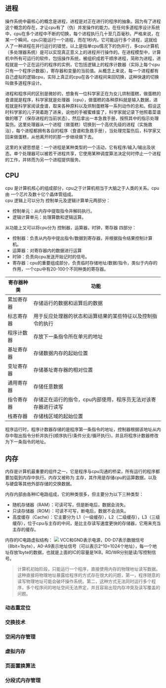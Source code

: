 ## 进程

操作系统中最核心的概念是进程，进程是对正在进行的程序的抽象。因为有了进程这个概念的存在，才让cpu有了（伪）并发操作的能力。在任何多道程序设计系统中，cpu在多个进程中不断的切换，每个进程执行几十至几百毫秒。严格来说，在某一个瞬间，cpu只能运行一个进程，而在1秒内，它可能运行多个进程，这就给人了一种进程在并行运行的错觉，以上是指单cpu情况下的伪并行，多cpu计算机（多处理器系统）是可以实现真正意义上的进程并行操作的。在进程模型中，计算机中所有可运行的软件，包括操作系统，被组织成若干顺序进程，简称为进程，进程就是一个正在运行的程序的实例，它包括逻辑上的程序计数器（实际上每个cpu只有一个程序计数器），寄存器和变量的当前值。从概念上来说，每一个进程都有自己虚拟的逻辑cpu，实际上真正的cpu在各个进程间来回切换，这种快速的切换叫做多道程序设计。  

进程和程序间的区别是微妙的，想象有一位科学家正在为女儿烘制蛋糕，做蛋糕的食谱就是程序，科学家就是处理器（cpu），做蛋糕的各种原料就是输入数据，进程就是科学家阅读食谱，取来各种原料以及烘制蛋糕等一系列动作的总和。假设这时科学家的儿子哭着跑了进来，说他的手被蜜蜂蛰了，科学家就记录下他照着菜谱做的哪了（保存进程的当前状态），然后拿出一本急救手册，按照其中的指示处理蜇伤。这里处理器从一个进程（做蛋糕）切换到一个高优先级的进程（实施救治），每个进程都拥有各自的程序（食谱和急救手册），当处理完蜇伤后，科学家又回来做蛋糕，从他离开时的那一步继续做下去。  

这里的关键思想是：一个进程是某种类型的一个活动，它有程序/输入/输出及状态。单个处理器可以被若干进程共享，它使用某种调度算法决定何时停止一个进程的工作，并转而为另一个进程提供服务。

## CPU
cpu 是计算机核心的组成部分，cpu之于计算机相当于大脑之于人类的关系。cpu由 一个芯片及数十亿个晶体管组成。  
cpu 逻辑上可以分为 控制单元及逻辑计算单元两部分：
- 控制单元：从内存中提取指令并解码执行。
- 逻辑计算单元：处理算数和逻辑运算。

从功能上又可以将cpu分为 控制器，运算器，时钟，寄存器 四部分：
- 控制器：负责从内存中提出指令/数据到寄存器，并根据指令结果控制计算机。
- 运算器：对寄存器内的数据进行运算
- 时钟：负责向cpu发送开始记时的信号。
- 寄存器：cpu的重要组成部分，负责临时存储地址/数据/指令，类似于内存的作用，一个cpu中有20-100个不同种类的寄存器。

|寄存器种类|功能|
|---|---|
|累加寄存器|存储运行的数据和运算后的数据|
|标志寄存器|用于反应处理器的状态和运算结果的某些特征以及控制指令的执行|
|程序计数器|存放下一条指令所在单元的地址|
|基址寄存器|存储数据内存的起始位置|
|变址寄存器|存储基址寄存器的相对位置|
|通用寄存器|存储任意数据|
|指令寄存器|存储正在运行的指令，cpu内部使用，程序员无法对该寄存器进行读写|
|栈寄存器|存储栈区域的起始位置|

程序运行时，程序计数器存储的是程序第一条指令的地址，控制器根据该地址从内存中取出指令分析并执行(顺序执行/条件分支/循环执行)，并且将程序计数器修改为下一条指令的地址。

## 内存

内存是计算机最重要的组件之一，它是程序与cpu沟通的桥梁，所有运行的程序都要加载到内存中执行。内存又被称为 主存，其作用是存储cpu的运算数据，以及与硬盘等其他外部存储的交换数据。  

内存内部由各种IC电路组成，它的种类很多，但主要分为以下三种类型：
- 随机存储器（RAM）：可读可写，但是断电后，数据会消失。
- 只读存储器（ROM）：可读不可写，断电后，数据不会消失。
- 高度缓存（Cache）：它主要分为 L1（一级缓存），L2（二级缓存），L3（三级缓存），位于cpu与主存的中间，是比主存读写速度更快的存储器，它用来充当主存的缓存。

内存的IC电路虚拟结构：
![](https://s3.bmp.ovh/imgs/2023/05/27/a4611adce59e6660.png)
VCC和GND表示电源，D0-D7表示数据信号（8bit=1byte），A0-A9表示地址信号（可以表示2^10=1024个地址），每一个地址存放1byte的数据，也就是上面的IC的容量是1KB。RD/WR分别是读/写控制信号。
> 计算机初始阶段，只能运行一个程序，直接使用内存的物理地址读写数据。这种直接将物理地址暴露给程序的方式存在很大的问题，第一，程序随意的读写物理地址可能会破坏操作系统。第二，这种方式无法同时运行多个程序，多个程序间的地址空间无法界定，并且容易出现内存冲突及读写覆盖的问题。

### 动态重定位

### 交换技术

### 空闲内存管理

### 虚拟内存

### 页面置换算法

### 分段式内存管理

